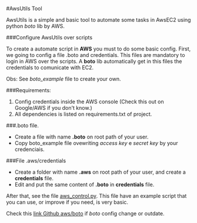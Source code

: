 #AwsUtils Tool

AwsUtils is a simple and basic tool to automate some tasks in AwsEC2 using python *boto* lib by AWS.

###Configure AwsUtils over scripts

To create a automate script in **AWS** you must to do some basic config. First, we going to config a file .boto and credentials.
This files are mandatory to login in AWS over the scripts. A **boto** lib automatically get in this files the credentials
to comunicate with EC2.

Obs: See *boto_example* file to create your own.

###Requirements:

1. Config credentials inside the AWS console (Check this out on Google/AWS if you don't know.)
2. All dependencies is listed on requirements.txt of project.

###.boto file.

- Create a file with name **.boto** on root path of your user.
- Copy boto_example file ovewriting *access key* e *secret key* by your credenciais.


###File .aws/credentials

- Create a folder with name **.aws** on root path of your user, and create a **credentials** file.
- Edit and put the same content of **.boto** in **credentials** file.


After that, see the file [aws_control.py](aws/aws_control.py).
This file have an example script that you can use, or improve if you need, is very basic.


Check this [link Github aws/boto](https://github.com/boto/boto/blob/4f66311f2918aacd4bd7fefff9e0c8ed7bc2813e/docs/source/boto_config_tut.rst) if *boto* config change or outdate.
